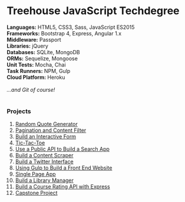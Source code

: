 # Treehouse JavaScript Techdegree

**Languages:** HTML5, CSS3, Sass, JavaScript ES2015  
**Frameworks:** Bootstrap 4, Express, Angular 1.x  
**Middleware:** Passport  
**Libraries:** jQuery  
**Databases:** SQLite, MongoDB  
**ORMs:** Sequelize, Mongoose  
**Unit Tests:** Mocha, Chai  
**Task Runners:** NPM, Gulp  
**Cloud Platform:** Heroku  
<br />
*...and Git of course!*  
<br />

### Projects

1.  [Random Quote Generator](https://github.com/adamelliotfields/treehouse-javascript-techdegree/tree/master/01-random-quote-generator)
2.  [Pagination and Content Filter](https://github.com/adamelliotfields/treehouse-javascript-techdegree/tree/master/02-pagination-content-filter)
3.  [Build an Interactive Form](https://github.com/adamelliotfields/treehouse-javascript-techdegree/tree/master/03-interactive-form)
4.  [Tic-Tac-Toe](https://github.com/adamelliotfields/treehouse-javascript-techdegree/tree/master/04-tic-tac-toe)
5.  [Use a Public API to Build a Search App](https://github.com/adamelliotfields/treehouse-javascript-techdegree/tree/master/05-search-app)
6.  [Build a Content Scraper](https://github.com/adamelliotfields/treehouse-javascript-techdegree/tree/master/06-content-scraper)
7.  [Build a Twitter Interface](https://github.com/adamelliotfields/treehouse-javascript-techdegree/tree/master/07-twitter-interface)
8.  [Using Gulp to Build a Front End Website](https://github.com/adamelliotfields/treehouse-javascript-techdegree/tree/master/08-front-end-website)
9.  [Single Page App](https://github.com/adamelliotfields/treehouse-javascript-techdegree/tree/master/09-single-page-app)
10.  [Build a Library Manager](https://github.com/adamelliotfields/treehouse-javascript-techdegree/tree/master/10-library-manager)
11.  [Build a Course Rating API with Express](https://github.com/adamelliotfields/treehouse-javascript-techdegree/tree/master/11-course-rating-api)
12.  [Capstone Project](https://github.com/adamelliotfields/treehouse-javascript-techdegree/tree/master/12-capstone-project)
